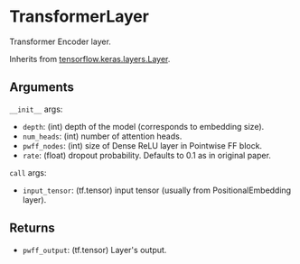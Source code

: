 # TransformerLayer

Transformer Encoder layer.

Inherits from [tensorflow.keras.layers.Layer](https://www.tensorflow.org/api_docs/python/tf/keras/layers/Layer).

## Arguments
`__init__` args:
  - `depth`: (int) depth of the model (corresponds to embedding size).
  - `num_heads`: (int) number of attention heads.
  - `pwff_nodes`: (int) size of Dense ReLU layer in Pointwise FF block.
  - `rate`: (float) dropout probability. Defaults to 0.1 as in original paper.

`call` args:
  - `input_tensor`: (tf.tensor) input tensor (usually from PositionalEmbedding layer).

## Returns
  - `pwff_output`: (tf.tensor) Layer's output.
